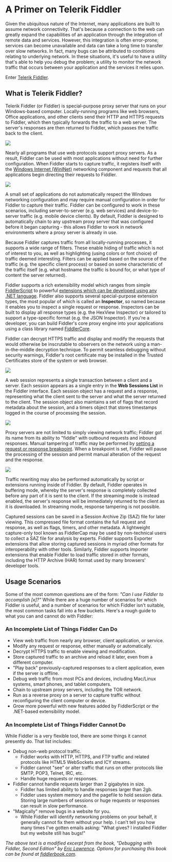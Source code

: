 # A Primer on Telerik Fiddler

Given the ubiquitous nature of the Internet, many applications are built to assume network connectivity. That's because a connection to the web can greatly expand the capabilities of an application through the integration of remote data and services. However, this integration is often error-prone; services can become unavailable and data can take a long time to transfer over slow networks. In fact, many bugs can be attributed to conditions relating to underlying network. In these situations, it's useful to have a utility that's able to help you debug the problem; a utility to monitor the network traffic that occurs between your application and the services it relies upon.

Enter [Telerik Fiddler](https://www.telerik.com/fiddler).

## What is Telerik Fiddler?

Telerik Fiddler (or Fiddler) is special-purpose proxy server that runs on your Windows-based computer. Locally-running programs like web browsers, Office applications, and other clients send their HTTP and HTTPS requests to Fiddler, which then typically forwards the traffic to a web server. The server's responses are then returned to Fiddler, which passes the traffic back to the client.

![](https://i.imgur.com/SF40wep.png)

Nearly all programs that use web protocols support proxy servers. As a result, Fiddler can be used with most applications without need for further configuration. When Fiddler starts to capture traffic, it registers itself with the [Windows Internet (WinINet)](https://docs.microsoft.com/windows/desktop/wininet/about-wininet) networking component and requests that all applications begin directing their requests to Fiddler.

![](https://i.imgur.com/c3eBDsD.png)

A small set of applications do not automatically respect the Windows networking configuration and may require manual configuration in order for Fiddler to capture their traffic. Fiddler can be configured to work in these scenarios, including server-to-server (e.g. web services) and device-to-server traffic (e.g. mobile device clients). By default, Fiddler is designed to automatically chain to any upstream proxy server that was configured before it began capturing - this allows Fiddler to work in network environments where a proxy server is already in use.

Because Fiddler captures traffic from all locally-running processes, it supports a wide range of filters. These enable hiding of traffic which is not of interest to you, as well as highlighting (using colors or font choice) of traffic deemed interesting. Filters can be applied based on the source of the traffic (e.g. the specific client process) or based on some characteristic of the traffic itself (e.g. what hostname the traffic is bound for, or what type of content the server returned).

Fiddler supports a rich extensibility model which ranges from simple [FiddlerScript](https://www.telerik.com/blogs/understanding-fiddlerscript) to powerful [extensions which can be developed using any .NET language](http://docs.telerik.com/fiddler/Extend-Fiddler/ExtendWithDotNet). Fiddler also supports several special-purpose extension types, the most popular of which is called an **Inspector**, so named because it enables you to inspect a single request or response. Inspectors can be built to display all response types (e.g. the HexView Inspector) or tailored to support a type-specific format (e.g. the JSON Inspector). If you're a developer, you can build Fiddler's core proxy engine into your applications using a class library named [FiddlerCore](https://www.telerik.com/fiddler/fiddlercore).

Fiddler can decrypt HTTPS traffic and display and modify the requests that would otherwise be inscrutable to observers on the network using a man-in-the-middle decryption technique. To permit seamless debugging without security warnings, Fiddler's root certificate may be installed in the Trusted Certificates store of the system or web browser.

![](https://i.imgur.com/iM6rALt.png)

A web session represents a single transaction between a client and a server. Each session appears as a single entry in the **Web Sessions List** in the Fiddler interface. Each session object has a request and a response, representing what the client sent to the server and what the server returned to the client. The session object also maintains a set of flags that record metadata about the session, and a timers object that stores timestamps logged in the course of processing the session.

![](https://i.imgur.com/7miJVqT.png)

Proxy servers are not limited to simply viewing network traffic; Fiddler got its name from its ability to "fiddle" with outbound requests and inbound responses. Manual tampering of traffic may be performed by [setting a request or response breakpoint](https://www.telerik.com/blogs/breakpoints-in-fiddler). When a breakpoint is set, Fiddler will pause the processing of the session and permit manual alteration of the request and the response.

![](https://i.imgur.com/4mBUiNz.png)

Traffic rewriting may also be performed automatically by script or extensions running inside of Fiddler. By default, Fiddler operates in buffering mode, whereby the server's response is completely collected before any part of it is sent to the client. If the streaming mode is instead enabled, the server's response will be immediately returned to the client as it is downloaded. In streaming mode, response tampering is not possible.

Captured sessions can be saved in a Session Archive Zip (SAZ) file for later viewing. This compressed file format contains the full request and response, as well as flags, timers, and other metadata. A lightweight capture-only tool known as FiddlerCap may be used by non-technical users to collect a SAZ file for analysis by experts. Fiddler supports Exporter extensions that allow storing captured sessions in myriad other formats for interoperability with other tools. Similarly, Fiddler supports Importer extensions that enable Fiddler to load traffic stored in other formats, including the HTTP Archive (HAR) format used by many browsers' developer tools.

## Usage Scenarios

Some of the most common questions are of the form: *"Can I use Fiddler to accomplish [x]?"* While there are a huge number of scenarios for which Fiddler is useful, and a number of scenarios for which Fiddler isn't suitable, the most common tasks fall into a few buckets. Here's a rough guide to what you can and cannot do with Fiddler:

### An Incomplete List of Things Fiddler Can Do

* View web traffic from nearly any browser, client application, or service.
* Modify any request or response, either manually or automatically.
* Decrypt HTTPS traffic to enable viewing and modification.
* Store captured traffic to an archive and reload it later, even from a different computer.
* "Play back" previously-captured responses to a client application, even if the server is offline.
* Debug web traffic from most PCs and devices, including Mac/Linux systems, smart phones, and tablet computers.
* Chain to upstream proxy servers, including the TOR network.
* Run as a reverse proxy on a server to capture traffic without reconfiguring the client computer or device.
* Grow more powerful with new features added by FiddlerScript or the .NET-based extensibility model.

### An Incomplete List of Things Fiddler Cannot Do

While Fiddler is a very flexible tool, there are some things it cannot presently do. That list includes:

* Debug non-web protocol traffic.
	* Fiddler works with HTTP, HTTPS, and FTP traffic and related protocols like HTML5 WebSockets and ICY streams.
	* Fiddler cannot "see" or alter traffic that runs on other protocols like SMTP, POP3, Telnet, IRC, etc.
	* Handle huge requests or responses.
* Fiddler cannot handle requests larger than 2 gigabytes in size.
	* Fiddler has limited ability to handle responses larger than 2gb.
	* Fiddler uses system memory and the pagefile to hold session data. Storing large numbers of sessions or huge requests or responses can result in slow performance.
* "Magically" remove bugs in a website for you.
	* While Fiddler will identify networking problems on your behalf, it generally cannot fix them without your help. I can't tell you how many times I've gotten emails asking: "What gives? I installed Fiddler but my website still has bugs!"

*The above text is a modified excerpt from the book, "Debugging with Fiddler, Second Edition" by [Eric Lawrence](https://twitter.com/ericlaw). Options for purchasing this book can be found at [fiddlerbook.com](https://fiddlerbook.com/book/).*
